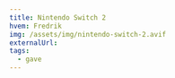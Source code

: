 ```yaml
---
title: Nintendo Switch 2
hvem: Fredrik
img: /assets/img/nintendo-switch-2.avif
externalUrl: 
tags:
  - gave
---
```

